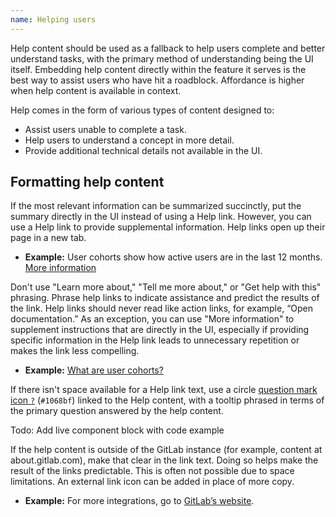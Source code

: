 ```yaml
---
name: Helping users
---
```


Help content should be used as a fallback to help users complete and better understand tasks, with the primary method of understanding being the UI itself. Embedding help content directly within the feature it serves is the best way to assist users who have hit a roadblock. Affordance is higher when help content is available in context.

Help comes in the form of various types of content designed to:

- Assist users unable to complete a task.
- Help users to understand a concept in more detail.
- Provide additional technical details not available in the UI.

## Formatting help content

If the most relevant information can be summarized succinctly, put the summary directly in the UI instead of using a Help link. However, you can use a Help link to provide supplemental information. Help links open up their page in a new tab.

- **Example:** User cohorts show how active users are in the last 12 months. [More information](#)

Don't use "Learn more about," "Tell me more about," or "Get help with this" phrasing. Phrase help links to indicate assistance and predict the results of the link. Help links should never read like action links, for example, “Open documentation.” As an exception, you can use "More information" to supplement instructions that are directly in the UI, especially if providing specific information in the Help link leads to unnecessary repetition or makes the link less compelling.

- **Example:** [What are user cohorts?](#)

If there isn't space available for a Help link text, use a circle [question mark icon `?`](https://gitlab.com/gitlab-org/gitlab-svgs/blob/master/sprite_icons/question.svg) (`#1068bf`) linked to the Help content, with a tooltip phrased in terms of the primary question answered by the help content.

Todo: Add live component block with code example

If the help content is outside of the GitLab instance (for example, content at about.gitlab.com), make that clear in the link text. Doing so helps make the result of the links predictable. This is often not possible due to space limitations. An external link icon can be added in place of more copy.

- **Example:** For more integrations, go to [GitLab’s website](#).
